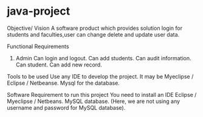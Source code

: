 # java-project
Objective/ Vision
A software product which provides solution login for students and faculties,user can change delete and update user data.

Functional Requirements
1. Admin
Can login and logout.
Can add students.
Can audit information.
Can student.
Can add new record.


Tools to be used
Use any IDE to develop the project. It may be Myeclipse / Eclipse / Netbeanse.
Mysql for the database.


Software Requirement to run this project
You need to install an IDE Eclipse / Myeclipse / Netbeans.
MySQL database. (Here, we are not using any username and password for MySQL database).
